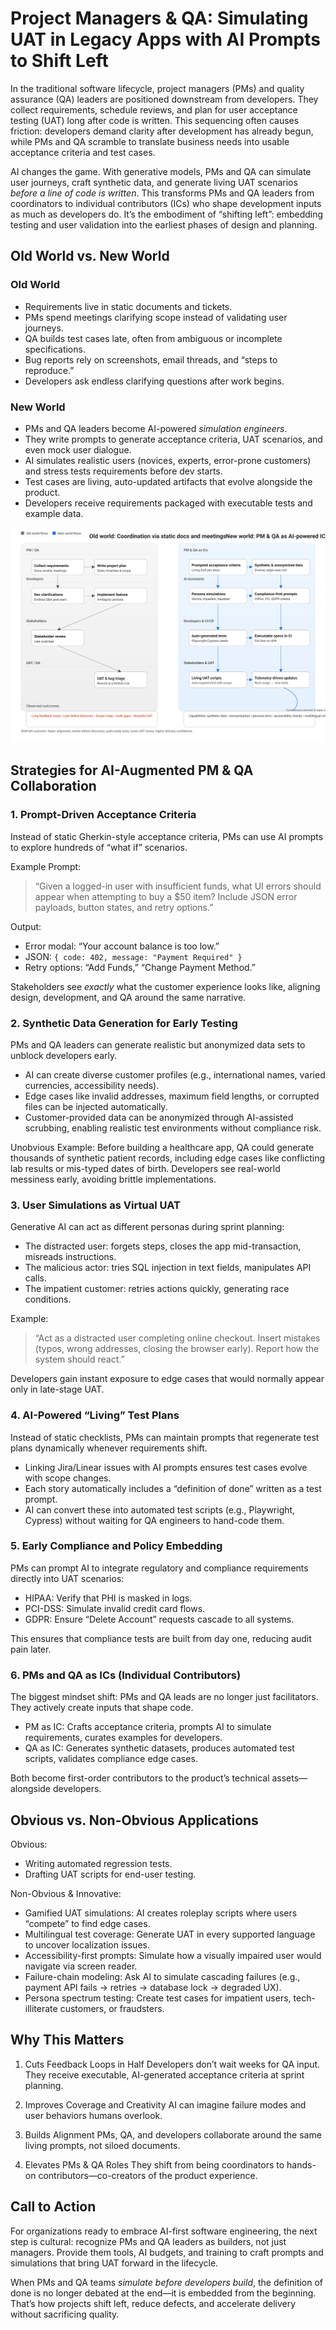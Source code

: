 # Project Managers & QA: Simulating UAT in Legacy Apps with AI Prompts to Shift Left

In the traditional software lifecycle, project managers (PMs) and quality assurance (QA) leaders are positioned downstream from developers. They collect requirements, schedule reviews, and plan for user acceptance testing (UAT) long after code is written. This sequencing often causes friction: developers demand clarity after development has already begun, while PMs and QA scramble to translate business needs into usable acceptance criteria and test cases.

AI changes the game. With generative models, PMs and QA can simulate user journeys, craft synthetic data, and generate living UAT scenarios *before a line of code is written*. This transforms PMs and QA leaders from coordinators to individual contributors (ICs) who shape development inputs as much as developers do. It’s the embodiment of “shifting left”: embedding testing and user validation into the earliest phases of design and planning.

## Old World vs. New World

### Old World

* Requirements live in static documents and tickets.
* PMs spend meetings clarifying scope instead of validating user journeys.
* QA builds test cases late, often from ambiguous or incomplete specifications.
* Bug reports rely on screenshots, email threads, and “steps to reproduce.”
* Developers ask endless clarifying questions after work begins.

### New World

* PMs and QA leaders become AI-powered *simulation engineers*.
* They write prompts to generate acceptance criteria, UAT scenarios, and even mock user dialogue.
* AI simulates realistic users (novices, experts, error-prone customers) and stress tests requirements before dev starts.
* Test cases are living, auto-updated artifacts that evolve alongside the product.
* Developers receive requirements packaged with executable tests and example data.

![PM QA Shift Left](pm-qa-shift-left-legacy.svg)

## Strategies for AI-Augmented PM & QA Collaboration

### 1. Prompt-Driven Acceptance Criteria

Instead of static Gherkin-style acceptance criteria, PMs can use AI prompts to explore hundreds of “what if” scenarios.

Example Prompt:

> “Given a logged-in user with insufficient funds, what UI errors should appear when attempting to buy a \$50 item? Include JSON error payloads, button states, and retry options.”

Output:

* Error modal: “Your account balance is too low.”
* JSON: `{ code: 402, message: "Payment Required" }`
* Retry options: “Add Funds,” “Change Payment Method.”

Stakeholders see *exactly* what the customer experience looks like, aligning design, development, and QA around the same narrative.

### 2. Synthetic Data Generation for Early Testing

PMs and QA leaders can generate realistic but anonymized data sets to unblock developers early.

* AI can create diverse customer profiles (e.g., international names, varied currencies, accessibility needs).
* Edge cases like invalid addresses, maximum field lengths, or corrupted files can be injected automatically.
* Customer-provided data can be anonymized through AI-assisted scrubbing, enabling realistic test environments without compliance risk.

Unobvious Example:
Before building a healthcare app, QA could generate thousands of synthetic patient records, including edge cases like conflicting lab results or mis-typed dates of birth. Developers see real-world messiness early, avoiding brittle implementations.

### 3. User Simulations as Virtual UAT

Generative AI can act as different personas during sprint planning:

* The distracted user: forgets steps, closes the app mid-transaction, misreads instructions.
* The malicious actor: tries SQL injection in text fields, manipulates API calls.
* The impatient customer: retries actions quickly, generating race conditions.

Example:

> “Act as a distracted user completing online checkout. Insert mistakes (typos, wrong addresses, closing the browser early). Report how the system should react.”

Developers gain instant exposure to edge cases that would normally appear only in late-stage UAT.

### 4. AI-Powered “Living” Test Plans

Instead of static checklists, PMs can maintain prompts that regenerate test plans dynamically whenever requirements shift.

* Linking Jira/Linear issues with AI prompts ensures test cases evolve with scope changes.
* Each story automatically includes a “definition of done” written as a test prompt.
* AI can convert these into automated test scripts (e.g., Playwright, Cypress) without waiting for QA engineers to hand-code them.

### 5. Early Compliance and Policy Embedding

PMs can prompt AI to integrate regulatory and compliance requirements directly into UAT scenarios:

* HIPAA: Verify that PHI is masked in logs.
* PCI-DSS: Simulate invalid credit card flows.
* GDPR: Ensure “Delete Account” requests cascade to all systems.

This ensures that compliance tests are built from day one, reducing audit pain later.

### 6. PMs and QA as ICs (Individual Contributors)

The biggest mindset shift: PMs and QA leads are no longer just facilitators. They actively create inputs that shape code.

* PM as IC: Crafts acceptance criteria, prompts AI to simulate requirements, curates examples for developers.
* QA as IC: Generates synthetic datasets, produces automated test scripts, validates compliance edge cases.

Both become first-order contributors to the product’s technical assets—alongside developers.

## Obvious vs. Non-Obvious Applications

Obvious:

* Writing automated regression tests.
* Drafting UAT scripts for end-user testing.

Non-Obvious & Innovative:

* Gamified UAT simulations: AI creates roleplay scripts where users “compete” to find edge cases.
* Multilingual test coverage: Generate UAT in every supported language to uncover localization issues.
* Accessibility-first prompts: Simulate how a visually impaired user would navigate via screen reader.
* Failure-chain modeling: Ask AI to simulate cascading failures (e.g., payment API fails → retries → database lock → degraded UX).
* Persona spectrum testing: Create test cases for impatient users, tech-illiterate customers, or fraudsters.

## Why This Matters

1. Cuts Feedback Loops in Half
   Developers don’t wait weeks for QA input. They receive executable, AI-generated acceptance criteria at sprint planning.

2. Improves Coverage and Creativity
   AI can imagine failure modes and user behaviors humans overlook.

3. Builds Alignment
   PMs, QA, and developers collaborate around the same living prompts, not siloed documents.

4. Elevates PMs & QA Roles
   They shift from being coordinators to hands-on contributors—co-creators of the product experience.

## Call to Action

For organizations ready to embrace AI-first software engineering, the next step is cultural: recognize PMs and QA leaders as builders, not just managers. Provide them tools, AI budgets, and training to craft prompts and simulations that bring UAT forward in the lifecycle.

When PMs and QA teams *simulate before developers build*, the definition of done is no longer debated at the end—it is embedded from the beginning. That’s how projects shift left, reduce defects, and accelerate delivery without sacrificing quality.
